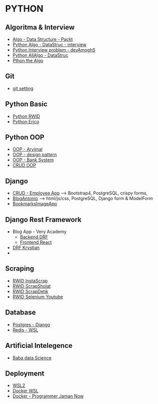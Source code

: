 # PYTHON

## Algoritma & Interview
- [Algo - Data Structure - Packt](https://github.com/PacktPublishing/Python-Data-Structures-and-Algorithms)
- [Python Algo - DataStruc - interview](https://github.com/jmportilla/Python-for-Algorithms--Data-Structures--and-Interviews)
- [Python Interview problem - devAmoghS](https://github.com/devAmoghS/Python-Interview-Problems-for-Practice)
- [Python AllAlgo - DataStruc](https://github.com/AllAlgorithms/python)
- [Pthon the Algo](https://github.com/TheAlgorithms/Python)

## Git
- [git setting](https://github.com/ArisOther/gitAris)

## Python Basic
- [Python RWID](https://github.com/ArisPython/PythonDasarRWID)
- [Python Erico](https://github.com/ArisPython/PythonDasarErico)

## Python OOP
- [OOP - Arvimal](https://github.com/arvimal/Python-and-OOP)
- [OOP - design pattern](https://github.com/evgeniypoznyak/python-oop-design-patterns)
- [OOP - Bank System](https://github.com/Hemil96/oop-python-example)
- [CRUD OOP](#)

## Django
- [CRUD - Employee App](https://github.com/ArisDjango/CrudEmployeeSimple) --> Bootstrap4, PostgreSQL, crispy forms, 
- [BlogAntonio](https://github.com/ArisDjango/BlogAntonio) --> html/js/css, PostgreSQL, Django form & ModelForm
- [BookmarksImageApp](https://github.com/ArisDjango/SosmedAntonio)

## Django Rest Framework
- Blog App - Very Academy
  - [Backend DRF](https://github.com/ArisDjango/CrudVeryAcademy)
  - [Frontend React](https://github.com/ArisDjango/CrudVeryAcademyReact)
- [DRF Krystian](https://github.com/ArisDjango/CrudPythonKrystian)
- 
## Scraping
- [RWID InstaScrap](https://github.com/ArisScrap/instaScrap)
- [RWID ScrapSholat](https://github.com/ArisScrap/ScrapSholat)
- [RWID ScrapDetik](https://github.com/ArisScrap/scrapingDetik)
- [RWID Selenium Youtube](https://github.com/ArisScrap/selenYoutube)


## Database
- [Postgres - Django](https://github.com/ArisDjango/orm-postgres)
- [Redis - WSL](#)

## Artificial Intelegence
- [Baba data Science](https://github.com/ArisArtificial/baba-data-science)

## Deployment
- [WSL2](https://github.com/ArisOther/deploy)
- [Docker WSL](https://github.com/ArisOther/deploy/blob/main/DOCKER-WSL.md)
- [Docker - Programmer Jaman Now](https://github.com/ArisOther/deploy/blob/main/DOCKER-PJN.md)
